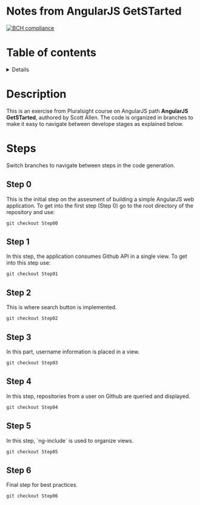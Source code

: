# Notes from AngularJS GetSTarted
[![BCH compliance](https://bettercodehub.com/edge/badge/JulCesMelPin/surveyApp-BackEnd?branch=master)](https://bettercodehub.com/)

# Table of contents
<details>
<!-- toc -->

- [Description](#description)
- [Steps](#steps)
  * [Step 0](#step-00)
  * [Step 1](#step-01)
  * [Step 2](#step-02)
  * [Step 3](#step-03)
  * [Step 4](#step-04)
  * [Step 5](#step-05)
  * [Step 6](#step-06)
</details>

# Description

This is an exercise from Pluralsight course on AngularJS path __AngularJS GetSTarted__, authored by Scott Allen. The code is organized in branches to make it easy to navigate between develope stages as explained below.

# Steps

Switch branches to navigate between steps in the code generation.

## Step 0 

This is the initial step on the assesment of building a simple AngularJS web application. To get into the first step (Step 0) go to the root directory of the repository and use:
 
```git
git checkout Step00
```

## Step 1

In this step, the application consumes Github API in a single view. To get into this step use:
 
```git
git checkout Step01
```

## Step 2

This is where search button is implemented.
 
```git
git checkout Step02
```

## Step 3

In this part, username information is placed in a view.
 
```git
git checkout Step03
```

## Step 4

In this step, repositories from a user on Github are queried and displayed. 
 
```git
git checkout Step04
```

## Step 5

In this step, ´ng-include´ is used to organize views.
 
```git
git checkout Step05
```

## Step 6

Final step for best practices. 
 
```git
git checkout Step06
```